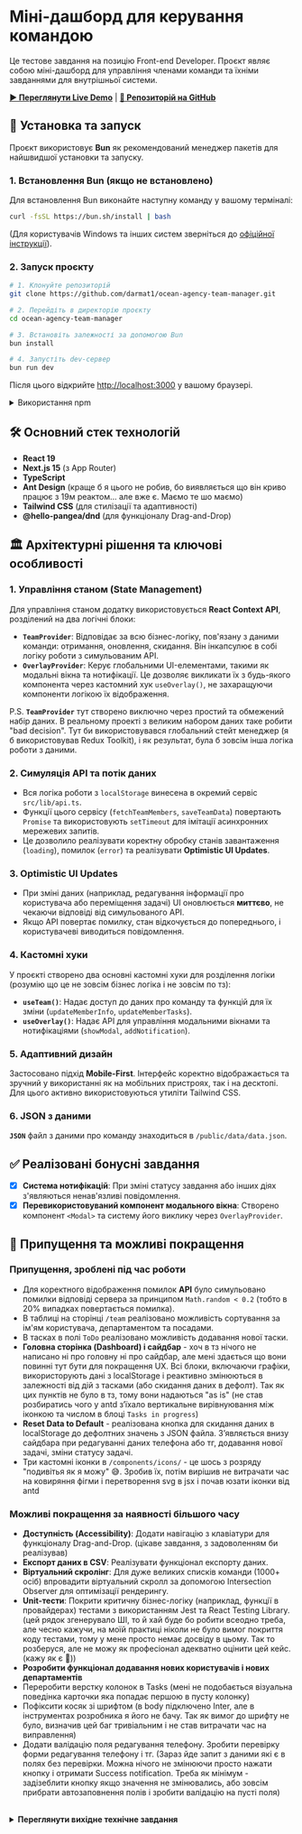 # Міні-дашборд для керування командою

Це тестове завдання на позицію Front-end Developer. Проєкт являє собою міні-дашборд для управління членами команди та їхніми завданнями для внутрішньої системи.

**[▶️ Переглянути Live Demo](https://team-app-taupe.vercel.app/)** | **[📂 Репозиторій на GitHub](https://github.com/darmat1/ocean-agency-team-manager)**

## 🚀 Установка та запуск

Проєкт використовує **Bun** як рекомендований менеджер пакетів для найшвидшої установки та запуску.

### 1. Встановлення Bun (якщо не встановлено)

Для встановлення Bun виконайте наступну команду у вашому терміналі:

```bash
curl -fsSL https://bun.sh/install | bash
```

(Для користувачів Windows та інших систем зверніться до [офіційної інструкції](https://bun.sh/docs/installation)).

### 2. Запуск проєкту

```bash
# 1. Клонуйте репозиторій
git clone https://github.com/darmat1/ocean-agency-team-manager.git

# 2. Перейдіть в директорію проєкту
cd ocean-agency-team-manager

# 3. Встановіть залежності за допомогою Bun
bun install

# 4. Запустіть dev-сервер
bun run dev
```

Після цього відкрийте [http://localhost:3000](http://localhost:3000) у вашому браузері.

<details>
<summary>Використання npm</summary>

Проєкт також містить `package-lock.json`, тому ви можете використовувати `npm`:
```bash
npm install
npm run dev
```
</details>

## 🛠️ Основний стек технологій

-   **React 19**
-   **Next.js 15** (з App Router)
-   **TypeScript**
-   **Ant Design** (краще б я цього не робив, бо виявляється що він криво працює з 19м реактом... але вже є. Маємо те шо маємо)
-   **Tailwind CSS** (для стилізації та адаптивності)
-   **@hello-pangea/dnd** (для функціоналу Drag-and-Drop)

## 🏛️ Архітектурні рішення та ключові особливості

### 1. Управління станом (State Management)

Для управління станом додатку використовується **React Context API**, розділений на два логічні блоки:

-   **`TeamProvider`**: Відповідає за всю бізнес-логіку, пов'язану з даними команди: отримання, оновлення, скидання. Він інкапсулює в собі логіку роботи з симульованим API.
-   **`OverlayProvider`**: Керує глобальними UI-елементами, такими як модальні вікна та нотифікації. Це дозволяє викликати їх з будь-якого компонента через кастомний хук `useOverlay()`, не захаращуючи компоненти логікою їх відображення.


P.S. **`TeamProvider`** тут створено виключно через простий та обмежений набір даних. В реальному проекті з великим набором даних таке робити "bad decision". Тут би використовувався глобальний стейт менеджер (я б використовував Redux Toolkit), і як результат, була б зовсім інша логіка роботи з даними.

### 2. Симуляція API та потік даних

-   Вся логіка роботи з `localStorage` винесена в окремий сервіс `src/lib/api.ts`.
-   Функції цього сервісу (`fetchTeamMembers`, `saveTeamData`) повертають `Promise` та використовують `setTimeout` для імітації асинхронних мережевих запитів.
-   Це дозволило реалізувати коректну обробку станів завантаження (`loading`), помилок (`error`) та реалізувати **Optimistic UI Updates**.

### 3. Optimistic UI Updates

-   При зміні даних (наприклад, редагування інформації про користувача або переміщення задачі) UI оновлюється **миттєво**, не чекаючи відповіді від симульованого API.
-   Якщо API повертає помилку, стан відкочується до попереднього, і користувачеві виводиться повідомлення.

### 4. Кастомні хуки

У проєкті створено два основні кастомні хуки для розділення логіки (розумію що це не зовсім бізнес логіка і не зовсім по тз):

-   **`useTeam()`**: Надає доступ до даних про команду та функцій для їх зміни (`updateMemberInfo`, `updateMemberTasks`).
-   **`useOverlay()`**: Надає API для управління модальними вікнами та нотифікаціями (`showModal`, `addNotification`).

### 5. Адаптивний дизайн

Застосовано підхід **Mobile-First**. Інтерфейс коректно відображається та зручний у використанні як на мобільних пристроях, так і на десктопі. Для цього активно використовуються утиліти Tailwind CSS.

### 6. JSON з даними

**`JSON`** файл з даними про команду знаходиться в `/public/data/data.json`.

## ✅ Реалізовані бонусні завдання

-   [x] **Система нотифікацій**: При зміні статусу завдання або інших діях з'являються ненав'язливі повідомлення.
-   [x] **Перевикористовуваний компонент модального вікна**: Створено компонент `<Modal>` та систему його виклику через `OverlayProvider`.

## 📝 Припущення та можливі покращення

### Припущення, зроблені під час роботи

-   Для коректного відображення помилок **API** було симульовано помилки відповіді сервера за принципом `Math.random < 0.2` (тобто в 20% випадках повертається помилка).
-   В таблиці на сторінці `/team` реалізовано можливість сортування за ім'ям користувача, департаментом та посадами.
-   В тасках в полі `ToDo` реалізовано можливість додавання нової таски.
-   **Головна сторінка (Dashboard) і сайдбар** - хоч в тз нічого не написано ні про головну ні про сайдбар, але мені здається що вони повинні тут бути для покращення UX. Всі блоки, включаючи графіки, використорують дані з localStorage і реактивно змінюються в залежності від дій з тасками (або скидання даних в дефолт). Так як цих пунктів не було в тз, тому вони надаються "as is" (не став розбиратись чого у antd зʼїхало вертикальне вирівнуювання між іконкою та числом в блоці `Tasks in progress`)
-   **Reset Data to Default** - реалізована кнопка для скидання даних в localStorage до дефолтних значень з JSON файла. Зʼявляється внизу сайдбара при редагуванні даних телефона або тг, додавання нової задачі, зміни статусу задачі.
-   Три кастомні іконки в `/components/icons/` - це шось з розряду "подивітья як я можу" 😅. Зробив їх, потім вирішив не витрачати час на ковиряння фігми і перетворення svg в jsx і почав юзати іконки від antd

### Можливі покращення за наявності більшого часу

-   **Доступність (Accessibility)**: Додати навігацію з клавіатури для функціоналу Drag-and-Drop. (цікаве завдання, з задоволенням би реалізував)
-   **Експорт даних в CSV**: Реалізувати функціонал експорту даних.
-   **Віртуальний скролінг**: Для дуже великих списків команди (1000+ осіб) впровадити віртуальний скролл за допомогою Intersection Observer для оптимізації рендерингу.
-   **Unit-тести**: Покрити критичну бізнес-логіку (наприклад, функції в провайдерах) тестами з використанням Jest та React Testing Library. (цей рядок згенерувало ШІ, то й хай буде бо робити всеодно треба, але чесно кажучи, на моїй практиці ніколи не було вимог покриття коду тестами, тому у мене просто немає досвіду в цьому. Так то розберуся, але не можу як професіонал адекватно оцінити цей кейс. (кажу як є 🙈))
-   **Розробити функціонал додавання нових користувачів і нових департаментів**
-   Переробити верстку колонок в Tasks (мені не подобається візуальна поведінка карточки яка попадає першою в пусту колонку)
-   Пофіксити косяк зі шрифтом (в body підключено Inter, але в інструментах розробника я його не бачу. Так як вимог до шрифту не було, визначив цей баг тривіальним і не став витрачати час на виправлення)
-   Додати валідацію поля редагування телефону. Зробити перевірку форми редагування телефону і тг. (Зараз йде запит з даними які є в полях без перевірки. Можна нічого не змінюючи просто нажати кнопку і отримати Success notification. Треба як мінімум - задізеблити кнопку якщо значення не змінювались, або зовсім прибрати автозаповнення полів і зробити валідацію на пусті поля)

<br>

<details>
<summary><strong>Переглянути вихідне технічне завдання</strong></summary>

### Тестове завдання Front-end Developer

#### Міні-дашборд команди
**Стек:** React 19, Next.js 14/15, TypeScript
**Термін подачі:** 3-5 днів

#### Контекст проєкту
Ви розробляєте модуль для нашої внутрішньої системи, який керує членами команди та їхніми завданнями.

#### Вимоги до завдання
**Основний функціонал (Обов'язково)**
-   Створіть невеликий Next.js додаток з наступними функціями:
    -   **Сторінка списку членів команди (`/team`)**
        -   Відображення сітки/списку членів команди
        -   Кожна картка співробітника показує: аватар (placeholder), ім'я, роль, департамент, статус (активний/неактивний)
        -   Реалізуйте пошук за іменем
        -   Додайте фільтр за департаментом (департаменти: Продажі, Технічний, Фінанси)
        -   Клік на співробітника веде до його профілю
    -   **Сторінка профілю співробітника (`/team/[id]`)**
        -   Показ детальної інформації про співробітника
        -   Відображення табів: "Особиста інформація", "Задачі"
        -   Таб "Особиста інформація": поля для редагування телефону та нікнейму в Telegram
        -   Таб "Задачі": простий список задач зі статусами (To Do, In Progress, Done)
        -   Реалізуйте зміну статусу через drag-and-drop між колонками

**Технічні вимоги**
-   Використовуйте Next.js App Router
-   Реалізуйте правильні TypeScript типи
-   Створіть мінімум 2 кастомні хуки для бізнес-логіки
-   Використовуйте можливості React 19 де це доречно (Suspense, Server Components)
-   Реалізуйте optimistic UI updates для хоча б однієї взаємодії
-   Додайте правильні стани завантаження та помилок
-   Зробіть адаптивний дизайн (mobile-first підхід)
-   Можете використовувати UI бібліотеки компонентів (Material-UI, shadcn/ui, Ant Design тощо)
-   Можете використовувати CSS Modules, Tailwind CSS або styled-components
-   Можете використовувати AI-інструменти, такі як Cursor, Claude Code

**Управління даними**
-   Використовуйте mock дані (надайте JSON файл з 10-15 членами команди)
-   Реалізуйте збереження даних через localStorage або sessionStorage
-   Симулюйте API виклики з штучними затримками (setTimeout)

**Бонусні завдання (Опціонально)**
-   Оберіть 1-2 якщо дозволяє час, це буде плюсом:
    -   Додайте видимість на основі ролей (деяка інформація видима тільки для ролі "Team Lead")
    -   Реалізуйте просту систему нотифікацій при зміні статусу задачі
    -   Додайте навігацію з клавіатури для drag-and-drop функціоналу
    -   Створіть reusable компонент модального вікна для підтвердження дій
    -   Додайте функціонал експорту даних (список команди в CSV)
    -   Реалізуйте віртуальний скролінг для великих списків
    -   Додайте unit тести для критичної бізнес-логіки

</details>